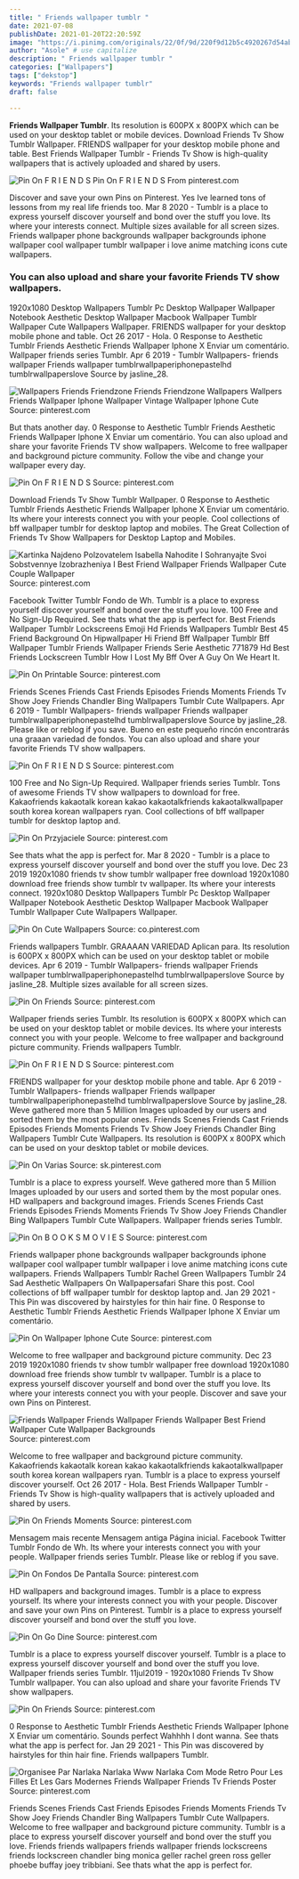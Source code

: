 ```yaml
---
title: " Friends wallpaper tumblr "
date: 2021-07-08
publishDate: 2021-01-20T22:20:59Z
image: "https://i.pinimg.com/originals/22/0f/9d/220f9d12b5c4920267d54ab8a3089c44.png"
author: "Asole" # use capitalize
description: " Friends wallpaper tumblr "
categories: ["Wallpapers"]
tags: ["dekstop"]
keywords: "Friends wallpaper tumblr"
draft: false

---
```



**Friends Wallpaper Tumblr**. Its resolution is 600PX x 800PX which can be used on your desktop tablet or mobile devices. Download Friends Tv Show Tumblr Wallpaper. FRIENDS wallpaper for your desktop mobile phone and table. Best Friends Wallpaper Tumblr - Friends Tv Show is high-quality wallpapers that is actively uploaded and shared by users.

![Pin On F R I E N D S](https://i.pinimg.com/originals/48/bf/ab/48bfabbbb3bd240e0c086e38e7a35ea8.png "Pin On F R I E N D S")
Pin On F R I E N D S From pinterest.com


Discover and save your own Pins on Pinterest. Yes Ive learned tons of lessons from my real life friends too. Mar 8 2020 - Tumblr is a place to express yourself discover yourself and bond over the stuff you love. Its where your interests connect. Multiple sizes available for all screen sizes. Friends wallpaper phone backgrounds wallpaper backgrounds iphone wallpaper cool wallpaper tumblr wallpaper i love anime matching icons cute wallpapers.

### You can also upload and share your favorite Friends TV show wallpapers.

1920x1080 Desktop Wallpapers Tumblr Pc Desktop Wallpaper Wallpaper Notebook Aesthetic Desktop Wallpaper Macbook Wallpaper Tumblr Wallpaper Cute Wallpapers Wallpaper. FRIENDS wallpaper for your desktop mobile phone and table. Oct 26 2017 - Hola. 0 Response to Aesthetic Tumblr Friends Aesthetic Friends Wallpaper Iphone X Enviar um comentário. Wallpaper friends series Tumblr. Apr 6 2019 - Tumblr Wallpapers- friends wallpaper Friends wallpaper tumblrwallpaperiphonepastelhd tumblrwallpaperslove Source by jasline_28.


![Wallpapers Friends Friendzone Friends Friendzone Wallpapers Wallpers Friends Wallpaper Iphone Wallpaper Vintage Wallpaper Iphone Cute](https://i.pinimg.com/originals/71/fb/ca/71fbca59d89e9b9bf9fd8f6717e88399.jpg "Wallpapers Friends Friendzone Friends Friendzone Wallpapers Wallpers Friends Wallpaper Iphone Wallpaper Vintage Wallpaper Iphone Cute")
Source: pinterest.com

But thats another day. 0 Response to Aesthetic Tumblr Friends Aesthetic Friends Wallpaper Iphone X Enviar um comentário. You can also upload and share your favorite Friends TV show wallpapers. Welcome to free wallpaper and background picture community. Follow the vibe and change your wallpaper every day.

![Pin On F R I E N D S](https://i.pinimg.com/originals/48/bf/ab/48bfabbbb3bd240e0c086e38e7a35ea8.png "Pin On F R I E N D S")
Source: pinterest.com

Download Friends Tv Show Tumblr Wallpaper. 0 Response to Aesthetic Tumblr Friends Aesthetic Friends Wallpaper Iphone X Enviar um comentário. Its where your interests connect you with your people. Cool collections of bff wallpaper tumblr for desktop laptop and mobiles. The Great Collection of Friends Tv Show Wallpapers for Desktop Laptop and Mobiles.

![Kartinka Najdeno Polzovatelem Isabella Nahodite I Sohranyajte Svoi Sobstvennye Izobrazheniya I Best Friend Wallpaper Friends Wallpaper Cute Couple Wallpaper](https://i.pinimg.com/736x/59/6c/46/596c4689915e38c22b68116fd8d97e8f.jpg "Kartinka Najdeno Polzovatelem Isabella Nahodite I Sohranyajte Svoi Sobstvennye Izobrazheniya I Best Friend Wallpaper Friends Wallpaper Cute Couple Wallpaper")
Source: pinterest.com

Facebook Twitter Tumblr Fondo de Wh. Tumblr is a place to express yourself discover yourself and bond over the stuff you love. 100 Free and No Sign-Up Required. See thats what the app is perfect for. Best Friends Wallpaper Tumblr Lockscreens Emoji Hd Friends Wallpapers Tumblr Best 45 Friend Background On Hipwallpaper Hi Friend Bff Wallpaper Tumblr Bff Wallpaper Tumblr Friends Wallpaper Friends Serie Aesthetic 771879 Hd Best Friends Lockscreen Tumblr How I Lost My Bff Over A Guy On We Heart It.

![Pin On Printable](https://i.pinimg.com/originals/c8/27/b4/c827b4fcaf3181d802496d5f3fb9319e.png "Pin On Printable")
Source: pinterest.com

Friends Scenes Friends Cast Friends Episodes Friends Moments Friends Tv Show Joey Friends Chandler Bing Wallpapers Tumblr Cute Wallpapers. Apr 6 2019 - Tumblr Wallpapers- friends wallpaper Friends wallpaper tumblrwallpaperiphonepastelhd tumblrwallpaperslove Source by jasline_28. Please like or reblog if you save. Bueno en este pequeño rincón encontrarás una graaan variedad de fondos. You can also upload and share your favorite Friends TV show wallpapers.

![Pin On F R I E N D S](https://i.pinimg.com/originals/9b/9b/19/9b9b19a8238ec01abf5d301e29a4b22b.png "Pin On F R I E N D S")
Source: pinterest.com

100 Free and No Sign-Up Required. Wallpaper friends series Tumblr. Tons of awesome Friends TV show wallpapers to download for free. Kakaofriends kakaotalk korean kakao kakaotalkfriends kakaotalkwallpaper south korea korean wallpapers ryan. Cool collections of bff wallpaper tumblr for desktop laptop and.

![Pin On Przyjaciele](https://i.pinimg.com/originals/0c/1f/bb/0c1fbb315122881e2311a55c180c3a3b.png "Pin On Przyjaciele")
Source: pinterest.com

See thats what the app is perfect for. Mar 8 2020 - Tumblr is a place to express yourself discover yourself and bond over the stuff you love. Dec 23 2019 1920x1080 friends tv show tumblr wallpaper free download 1920x1080 download free friends show tumblr tv wallpaper. Its where your interests connect. 1920x1080 Desktop Wallpapers Tumblr Pc Desktop Wallpaper Wallpaper Notebook Aesthetic Desktop Wallpaper Macbook Wallpaper Tumblr Wallpaper Cute Wallpapers Wallpaper.

![Pin On Cute Wallpapers](https://i.pinimg.com/736x/82/f7/6b/82f76b633cb552121fd660f4e582989d.jpg "Pin On Cute Wallpapers")
Source: co.pinterest.com

Friends wallpapers Tumblr. GRAAAAN VARIEDAD Aplican para. Its resolution is 600PX x 800PX which can be used on your desktop tablet or mobile devices. Apr 6 2019 - Tumblr Wallpapers- friends wallpaper Friends wallpaper tumblrwallpaperiphonepastelhd tumblrwallpaperslove Source by jasline_28. Multiple sizes available for all screen sizes.

![Pin On Friends](https://i.pinimg.com/564x/f6/8a/49/f68a4956880f4cf9b63472df06abba9f.jpg "Pin On Friends")
Source: pinterest.com

Wallpaper friends series Tumblr. Its resolution is 600PX x 800PX which can be used on your desktop tablet or mobile devices. Its where your interests connect you with your people. Welcome to free wallpaper and background picture community. Friends wallpapers Tumblr.

![Pin On F R I E N D S](https://i.pinimg.com/originals/cf/f3/e5/cff3e5c4139de3634af70bc3adc29d97.jpg "Pin On F R I E N D S")
Source: pinterest.com

FRIENDS wallpaper for your desktop mobile phone and table. Apr 6 2019 - Tumblr Wallpapers- friends wallpaper Friends wallpaper tumblrwallpaperiphonepastelhd tumblrwallpaperslove Source by jasline_28. Weve gathered more than 5 Million Images uploaded by our users and sorted them by the most popular ones. Friends Scenes Friends Cast Friends Episodes Friends Moments Friends Tv Show Joey Friends Chandler Bing Wallpapers Tumblr Cute Wallpapers. Its resolution is 600PX x 800PX which can be used on your desktop tablet or mobile devices.

![Pin On Varias](https://i.pinimg.com/736x/78/9e/ce/789ecea2749852b2e0863b490605d0b8.jpg "Pin On Varias")
Source: sk.pinterest.com

Tumblr is a place to express yourself. Weve gathered more than 5 Million Images uploaded by our users and sorted them by the most popular ones. HD wallpapers and background images. Friends Scenes Friends Cast Friends Episodes Friends Moments Friends Tv Show Joey Friends Chandler Bing Wallpapers Tumblr Cute Wallpapers. Wallpaper friends series Tumblr.

![Pin On B O O K S M O V I E S](https://i.pinimg.com/originals/2b/f8/07/2bf80701fbf0fac77b6fbeea6964eecf.jpg "Pin On B O O K S M O V I E S")
Source: pinterest.com

Friends wallpaper phone backgrounds wallpaper backgrounds iphone wallpaper cool wallpaper tumblr wallpaper i love anime matching icons cute wallpapers. Friends Wallpapers Tumblr Rachel Green Wallpapers Tumblr 24 Sad Aesthetic Wallpapers On Wallpapersafari Share this post. Cool collections of bff wallpaper tumblr for desktop laptop and. Jan 29 2021 - This Pin was discovered by hairstyles for thin hair fine. 0 Response to Aesthetic Tumblr Friends Aesthetic Friends Wallpaper Iphone X Enviar um comentário.

![Pin On Wallpaper Iphone Cute](https://i.pinimg.com/originals/08/75/1c/08751c0d7722f41480270414ae62818d.jpg "Pin On Wallpaper Iphone Cute")
Source: pinterest.com

Welcome to free wallpaper and background picture community. Dec 23 2019 1920x1080 friends tv show tumblr wallpaper free download 1920x1080 download free friends show tumblr tv wallpaper. Tumblr is a place to express yourself discover yourself and bond over the stuff you love. Its where your interests connect you with your people. Discover and save your own Pins on Pinterest.

![Friends Wallpaper Friends Wallpaper Friends Wallpaper Best Friend Wallpaper Cute Wallpaper Backgrounds](https://i.pinimg.com/originals/3f/cd/d3/3fcdd32f5643500ab63961a3cad047e2.jpg "Friends Wallpaper Friends Wallpaper Friends Wallpaper Best Friend Wallpaper Cute Wallpaper Backgrounds")
Source: pinterest.com

Welcome to free wallpaper and background picture community. Kakaofriends kakaotalk korean kakao kakaotalkfriends kakaotalkwallpaper south korea korean wallpapers ryan. Tumblr is a place to express yourself discover yourself. Oct 26 2017 - Hola. Best Friends Wallpaper Tumblr - Friends Tv Show is high-quality wallpapers that is actively uploaded and shared by users.

![Pin On Friends Moments](https://i.pinimg.com/564x/c7/e8/23/c7e82387474cac7730f4eeb13975c90e.jpg "Pin On Friends Moments")
Source: pinterest.com

Mensagem mais recente Mensagem antiga Página inicial. Facebook Twitter Tumblr Fondo de Wh. Its where your interests connect you with your people. Wallpaper friends series Tumblr. Please like or reblog if you save.

![Pin On Fondos De Pantalla](https://i.pinimg.com/474x/25/d2/fe/25d2fe071f612fc5ff646634fa1cf5b6.jpg "Pin On Fondos De Pantalla")
Source: pinterest.com

HD wallpapers and background images. Tumblr is a place to express yourself. Its where your interests connect you with your people. Discover and save your own Pins on Pinterest. Tumblr is a place to express yourself discover yourself and bond over the stuff you love.

![Pin On Go Dine](https://i.pinimg.com/736x/f6/38/f4/f638f4b0e5ff5b783d633d17e9f405dc.jpg "Pin On Go Dine")
Source: pinterest.com

Tumblr is a place to express yourself discover yourself. Tumblr is a place to express yourself discover yourself and bond over the stuff you love. Wallpaper friends series Tumblr. 11jul2019 - 1920x1080 Friends Tv Show Tumblr wallpaper. You can also upload and share your favorite Friends TV show wallpapers.

![Pin On Friends](https://i.pinimg.com/originals/84/b2/50/84b2503b77dd813d6d876694e7c2e046.png "Pin On Friends")
Source: pinterest.com

0 Response to Aesthetic Tumblr Friends Aesthetic Friends Wallpaper Iphone X Enviar um comentário. Sounds perfect Wahhhh I dont wanna. See thats what the app is perfect for. Jan 29 2021 - This Pin was discovered by hairstyles for thin hair fine. Friends wallpapers Tumblr.

![Organisee Par Narlaka Narlaka Www Narlaka Com Mode Retro Pour Les Filles Et Les Gars Modernes Friends Wallpaper Friends Tv Friends Poster](https://i.pinimg.com/originals/22/0f/9d/220f9d12b5c4920267d54ab8a3089c44.png "Organisee Par Narlaka Narlaka Www Narlaka Com Mode Retro Pour Les Filles Et Les Gars Modernes Friends Wallpaper Friends Tv Friends Poster")
Source: pinterest.com

Friends Scenes Friends Cast Friends Episodes Friends Moments Friends Tv Show Joey Friends Chandler Bing Wallpapers Tumblr Cute Wallpapers. Welcome to free wallpaper and background picture community. Tumblr is a place to express yourself discover yourself and bond over the stuff you love. Friends friends wallpapers friends wallpaper friends lockscreens friends lockscreen chandler bing monica geller rachel green ross geller phoebe buffay joey tribbiani. See thats what the app is perfect for.

